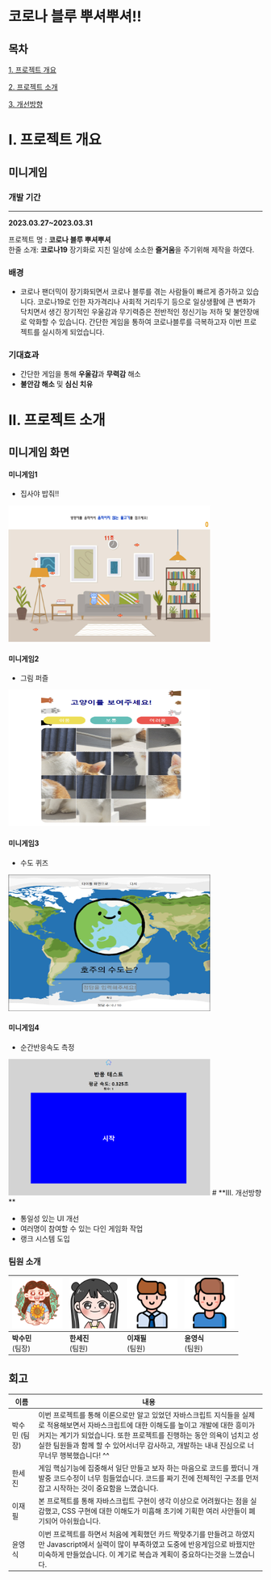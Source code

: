 # 코로나 블루 뿌셔뿌셔!!

## 목차

[1. 프로젝트 개요](#ⅰ-프로젝트-개요)

[2. 프로젝트 소개](#ⅱ-프로젝트-소개)

[3. 개선방향](#ⅲ-개선방향)

# **Ⅰ**. 프로젝트 개요

## 미니게임

### 개발 기간

---

**2023.03.27~2023.03.31**


프로젝트 명 : **코로나 블루 뿌셔뿌셔**<br>
한줄 소개: **코로나19** 장기화로 지친 일상에 소소한 **즐거움**을 주기위해 제작을 하였다.
### 배경

-   코로나 팬더믹이 장기화되면서 코로나 블루를 겪는 사람들이 빠르게 증가하고 있습니다.
코로나19로 인한 자가격리나 사회적 거리두기 등으로 일상생활에 큰 변화가 닥치면서 생긴 장기적인 우울감과 무기력증은 전반적인 정신기능 저하 및 불안장애로 악화할 수 있습니다.
간단한 게임을 통하여 코로나블루를 극복하고자 이번 프로젝트를 실시하게 되었습니다.


### 기대효과

- 간단한 게임을 통해 **우울감**과 **무력감** 해소
- **불안감 해소** 및 **심신 치유**


# **Ⅱ. 프로젝트 소개**

## 미니게임 화면

#### 미니게임1

-   집사야 밥줘!!<br>
<img src="img/집사야밥줘.png"  width="400" height="270">

#### 미니게임2

-   그림 퍼즐<br>
<img src="img/그림 퍼즐.png"  width="400" height="270">

#### 미니게임3

-   수도 퀴즈<br>
<img src="img/수도퀴즈.png"  width="400" height="270">

#### 미니게임4

-   순간반응속도 측정<br>
<img src="img/반응속도.png"  width="400" height="270">
# **Ⅲ. 개선방향**

- 통일성 있는 UI 개선
- 여러명이 참여할 수 있는 다인 게임화 작업
- 랭크 시스템 도입

### 팀원 소개

| <img src="img/여자3.png" alt="수민님" style="zoom: 25%;" width=400 /> | <img src="img/여자4.png" alt="세진님" style="zoom: 25%;" width=400 /> | <img src="img/남자1.png" alt="재필님" style="zoom: 25%;" width=400 /> | <img src="img/남자2.png" alt="영식님" style="zoom: 25%;" width=400 /> |
| -------------------------------------------------- | -------------------------------------------------- | -------------------------------------------------- | -------------------------------------------------- |
| **박수민**<br />(팀장)                             | **한세진**<br />(팀원)                             | **이재필**<br />(팀원)                             | **윤영식**<br />(팀원)                             |

## 회고

| 이름         | 내용 |
| ------------ | ----------------- |
| 박수민 (팀장)&nbsp;&nbsp;  | 이번 프로젝트를 통해 이론으로만 알고 있었던 자바스크립트 지식들을 실제로 적용해보면서 자바스크립트에 대한 이해도를 높이고 개발에 대한 흥미가 커지는 계기가 되었습니다. 또한 프로젝트를 진행하는 동안 의욕이 넘치고 성실한 팀원들과 함께 할 수 있어서너무 감사하고, 개발하는 내내 진심으로 너무너무 행복했습니다! ^^
| 한세진 &nbsp;&nbsp;      | 게임 핵심기능에 집중해서 일단 만들고 보자 하는 마음으로 코드를 짰더니 개발중 코드수정이 너무 힘들었습니다. 코드를 짜기 전에 전체적인 구조를 먼저 잡고 시작하는 것이 중요함을 느꼈습니다.
| 이재필  &nbsp;&nbsp;     | 본 프로젝트를 통해 자바스크립트 구현이 생각 이상으로 어려웠다는 점을 실감했고, CSS 구현에 대한 이해도가 미흡해 초기에 기획한 여러 사안들이 폐기되어 아쉬웠습니다.
| 윤영식  &nbsp;&nbsp;     | 이번 프로젝트를 하면서 처음에 계획했던 카드 짝맞추기를 만들려고 하였지만 Javascript에서 실력이 많이 부족하였고 도중에 반응게임으로 바꿨지만 미숙하게 만들었습니다. 이 계기로 복습과 계획이 중요하다는것을 느꼈습니다. 
